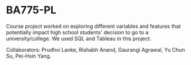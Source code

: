# BA775-PL
Course project worked on exploring different variables and features that potentially impact high school students' decision to go to a university/college. We used SQL and Tableau in this project. 

Collaborators: Prudhvi Lanke, Rishabh Anand, Gaurangi Agrawal, Yu Chun Su, Pei-Hsin Yang. 
